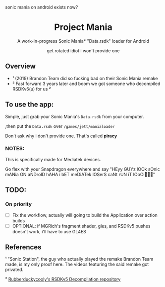 <p>sonic mania on android exists now?<p>
<div align="center">
<h1>Project Mania</h1>
<p>
    A work-in-progress Sonic Mania* "Data.rsdk" loader for Android 
  </p>
get rotated idiot i won't provide one
</div>

## Overview
* ¹ (2019) Brandon Team did so fucking bad on their Sonic Mania remake
* ² Fast forward 3 years later and boom we got someone who decompiled RSDKv5(u) for us ²

## To use the app:
Simple, just grab your Sonic Mania's `Data.rsdk` from your computer.</p>
,then put the `Data.rsdk` over `/games/jett/manialoader`</p>
Don't ask why i don't provide one. That's called **piracy**
### NOTES:
This is specifically made for Mediatek devices. 

Go flex with your Snapdragon everywhere and say "HEyy GUYz lOOk sOnic mANia ON aNDroID hAHA i bET meDiATek lOSerS caNt rUN iT lOoOl🤣🤣🤣"

## TODO:
### On priority
* [ ] Fix the workflow, actually will going to build the Application over action builds
* [ ] OPTIONAL: if MGRich's fragment shader, gles, and RSDKv5 pushes doesn't work, i'll have to use GL4ES
## References
<p>¹ "Sonic Station", the guy who actually played the remake Brandon Team made, is my only proof here. The videos featuring the said remake got privated.</p>

² [Rubberduckycooly\'s RSDKv5 Decompilation repository](https://github.com/Rubberduckycooly/RSDKv5-Decompilation)
